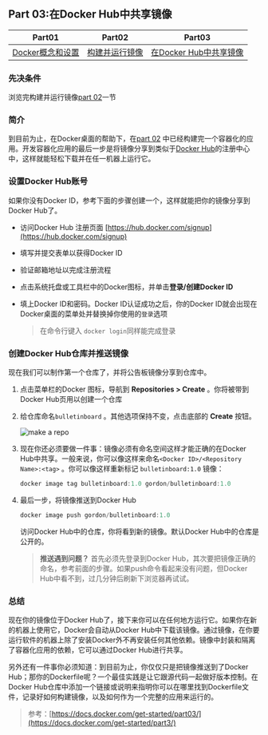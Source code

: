## Part 03:在Docker Hub中共享镜像

| Part01                                                | Part02                                              | Part03                                                      |
| ----------------------------------------------------- | --------------------------------------------------- | ----------------------------------------------------------- |
| [Docker概念和设置](zh-cn/docker/quickstart/part01.md) | [构建并运行镜像](zh-cn/docker/quickstart/part02.md) | [在Docker Hub中共享镜像](zh-cn/docker/quickstart/part03.md) |

### 先决条件

浏览完构建并运行镜像[part 02](/zh-cn/docker/quickstart/part02.md)一节

### 简介

到目前为止，在Docker桌面的帮助下，在[part 02](zh-cn/docker/quickstart/part02.md) 中已经构建完一个容器化的应用。开发容器化应用的最后一步是将镜像分享到类似于[Docker Hub]()的注册中心中，这样就能轻松下载并在任一机器上运行它。

### 设置Docker Hub账号

如果你没有Docker ID，参考下面的步骤创建一个，这样就能把你的镜像分享到Docker Hub了。

- 访问Docker Hub 注册页面 [https://hub.docker.com/signup](https://hub.docker.com/signup)

- 填写并提交表单以获得Docker ID

- 验证邮箱地址以完成注册流程

- 点击系统托盘或工具栏中的Docker图标，并单击**登录/创建Docker ID**

- 填上Docker ID和密码。Docker ID认证成功之后，你的Docker ID就会出现在Docker桌面的菜单处并替换掉你使用的`登录`选项

  > 在命令行键入 `docker login`同样能完成登录

### 创建Docker Hub仓库并推送镜像

现在我们可以制作第一个仓库了，并将公告板镜像分享到仓库中。

1. 点击菜单栏的Docker 图标，导航到 **Repositories > Create** 。你将被带到Docker Hub页用以创建一个仓库

2. 给仓库命名`bulletinboard` 。其他选项保持不变，点击底部的 **Create** 按钮。

   ![make a repo](https://docs.docker.com/get-started/images/newrepo.png)

3. 现在你还必须要做一件事：镜像必须有命名空间这样才能正确的在Docker Hub中共享。一般来说，你可以像这样来命名`<Docker ID>/<Repository Name>:<tag>` 。你可以像这样重新标记 `bulletinboard:1.0` 镜像：

   ```powershell
   docker image tag bulletinboard:1.0 gordon/bulletinboard:1.0
   ```

4. 最后一步，将镜像推送到Docker Hub

   ```powershell
   docker image push gordon/bulletinboard:1.0
   ```

   访问Docker Hub中的仓库，你将看到新的镜像。默认Docker Hub中的仓库是公开的。

   > **推送遇到问题？** 首先必须先登录到Docker Hub，其次要把镜像正确的命名，参考前面的步骤。如果push命令看起来没有问题，但Docker Hub中看不到，过几分钟后刷新下浏览器再试试。

### 总结

现在你的镜像位于Docker Hub了，接下来你可以在任何地方运行它。如果你在新的机器上使用它，Docker会自动从Docker Hub中下载该镜像。通过镜像，在你要运行软件的机器上除了安装Docker外不再安装任何其他依赖。镜像中封装和隔离了容器化应用的依赖，它可以通过Docker Hub进行共享。

另外还有一件事你必须知道：到目前为止，你仅仅只是把镜像推送到了Docker Hub；那你的Dockerfile呢？一个最佳实践是让它跟源代码一起做好版本控制。在Docker Hub仓库中添加一个链接或说明来指明你可以在哪里找到Dockerfile文件，记录好如何构建镜像，以及如何作为一个完整的应用来运行的。



> 参考：[https://docs.docker.com/get-started/part03/](https://docs.docker.com/get-started/part3/)

